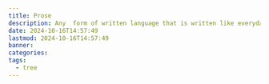 ```yaml
---
title: Prose
description: Any  form of written language that is written like everyday speech can be known as prose. In my free time, I like to write my own type of prose, including poetry, short stories, and other fiction.
date: 2024-10-16T14:57:49
lastmod: 2024-10-16T14:57:49
banner: 
categories: 
tags:
  - tree
---
```

